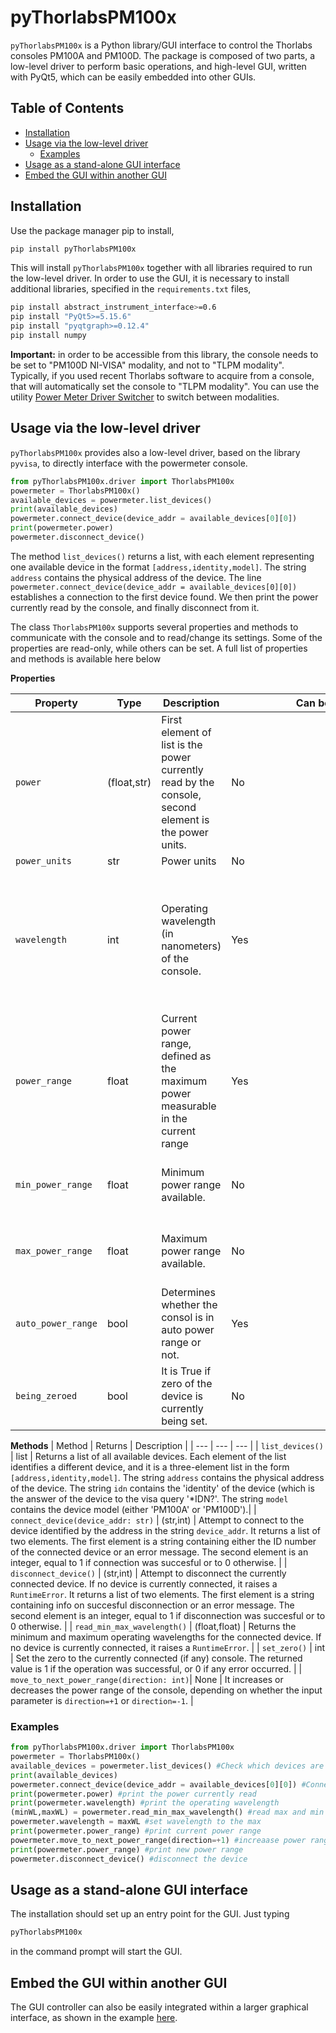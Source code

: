 # pyThorlabsPM100x

```pyThorlabsPM100x``` is a Python library/GUI interface to control the Thorlabs consoles PM100A and PM100D. The package is composed of two parts, a
low-level driver to perform basic operations, and high-level GUI, written with PyQt5, which can be easily embedded into other GUIs.

## Table of Contents
 - [Installation](#installation)
  - [Usage via the low-level driver](#usage-via-the-low-level-driver)
	* [Examples](#examples)
 - [Usage as a stand-alone GUI interface](#usage-as-a-stand-alone-GUI-interface)
 - [Embed the GUI within another GUI](#embed-the-gui-within-another-gui)


## Installation

Use the package manager pip to install,

```bash
pip install pyThorlabsPM100x
```
This will install ```pyThorlabsPM100x``` together with all libraries required to run the low-level driver. In order to use the GUI, it is necessary to install additional libraries,
specified in the ```requirements.txt``` files,
```bash
pip install abstract_instrument_interface>=0.6
pip install "PyQt5>=5.15.6"
pip install "pyqtgraph>=0.12.4"
pip install numpy
```

**Important:** in order to be accessible from this library, the console needs to be set to "PM100D NI-VISA" modality, and not to
"TLPM modality". Typically, if you used recent Thorlabs software to acquire from a console, that will automatically set the console to "TLPM modality".
You can use the utility [Power Meter Driver Switcher](https://www.thorlabs.com/software_pages/ViewSoftwarePage.cfm?Code=OPM) to switch between modalities.

## Usage via the low-level driver

`pyThorlabsPM100x` provides also a low-level driver, based on the library `pyvisa`, to directly interface with the powermeter console.

```python
from pyThorlabsPM100x.driver import ThorlabsPM100x
powermeter = ThorlabsPM100x()
available_devices = powermeter.list_devices()
print(available_devices)
powermeter.connect_device(device_addr = available_devices[0][0])
print(powermeter.power)
powermeter.disconnect_device()
```
The method `list_devices()` returns a list, with each element representing one available device in the format `[address,identity,model]`. The string `address` contains 
the physical address of the device. The line `powermeter.connect_device(device_addr = available_devices[0][0])` establishes a connection to the first device found.
We then print the power currently read by the console, and finally disconnect from it.

The class `ThorlabsPM100x` supports several properties and methods to communicate with the console and to read/change its settings. Some of the properties are read-only, while others can be set. A full list of properties and methods is available here below

**Properties**

| Property | Type | Description | <div style="width:300px"> Can be set?</div> | Notes |
| --- | --- | --- | --- | --- |
| `power` | (float,str) | First element of list is the power currently read by the console, second element is the power units. | No |
| `power_units` | str | Power units | No |
| `wavelength` | int | Operating wavelength (in nanometers) of the console. | Yes | Each powermerter head has a different range of acceptable wavelengths. The driver will **not** return an error when trying to set a wavelength outside of this range. |
| `power_range` | float | Current power range, defined as the maximum power measurable in the current range | Yes | When setting this property to a particular value X, the console will change the power range to the smallest power range which allows to measure the desired power X. |
| `min_power_range` | float | Minimum power range available. | No | For the same console/head, this value might vary for different wavelengths. |
| `max_power_range` | float | Maximum power range available. | No | For the same console/head, this value might vary for different wavelengths. |
| `auto_power_range`| bool | Determines whether the consol is in auto power range or not. | Yes | |
| `being_zeroed`| bool | It is True if zero of the device is currently being set. | No | The property `power` will return (None,'') if read while `being_zeroed==True` |

**Methods**
| Method | Returns | Description  |
| --- | --- | --- | 
| `list_devices()` | list |  Returns a list of all available devices. Each element of the list identifies a different device, and it is a three-element list in the form `[address,identity,model]`. The string `address` contains the physical address of the device. The string `idn` contains the 'identity' of the device (which is the answer of the device to the visa query '*IDN?'. The string `model` contains the device model (either 'PM100A' or 'PM100D').| 
| `connect_device(device_addr: str)` | (str,int) |  Attempt to connect to the device identified by the address in the string  `device_addr`. It returns a list of two elements. The first element is a string containing either the ID number of the connected device or an error message. The second element is an integer, equal to 1 if connection was succesful or to 0 otherwise. | 
| `disconnect_device()` | (str,int)  | Attempt to disconnect the currently connected device. If no device is currently connected, it raises a `RuntimeError`. It returns a list of two elements. The first element is a string containing info on succesful disconnection or an error message. The second element is an integer, equal to 1 if disconnection was succesful or to 0 otherwise.  |
| `read_min_max_wavelength()` | (float,float) |  Returns the minimum and maximum operating wavelengths for the connected device. If no device is currently connected, it raises a `RuntimeError`. | 
| `set_zero()` | int | Set the zero to the currently connected (if any) console. The returned value is 1 if the operation was successful, or 0 if any error occurred. | 
| `move_to_next_power_range(direction: int)`| None | It increases or decreases the power range of the console, depending on whether the input parameter is `direction=+1` or `direction=-1`. | 


### Examples
```python
from pyThorlabsPM100x.driver import ThorlabsPM100x
powermeter = ThorlabsPM100x()
available_devices = powermeter.list_devices() #Check which devices are available
print(available_devices)
powermeter.connect_device(device_addr = available_devices[0][0]) #Connect to the first available device
print(powermeter.power) #print the power currently read
print(powermeter.wavelength) #print the operating wavelength
(minWL,maxWL) = powermeter.read_min_max_wavelength() #read max and min available wavelengths
powermeter.wavelength = maxWL #set wavelength to the max
print(powermeter.power_range) #print current power range
powermeter.move_to_next_power_range(direction=+1) #increaase power range
print(powermeter.power_range) #print new power range
powermeter.disconnect_device() #disconnect the device
```

## Usage as a stand-alone GUI interface
The installation should set up an entry point for the GUI. Just typing
```bash
pyThorlabsPM100x
```
in the command prompt will start the GUI.

## Embed the GUI within another GUI
The GUI controller can also be easily integrated within a larger graphical interface, as shown in the example [here](https://github.com/MicheleCotrufo/pyThorlabsPM100x/blob/master/examples/embedding_in_gui.py).

